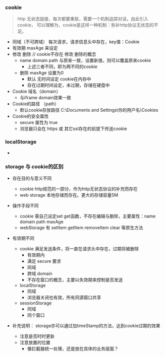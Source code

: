 ### cookie
> http 无状态链接，每次都要重联，需要一个机制追踪对话，由此引入cookie，
可以理解为，cookie是这样一种机制：弥补http协议无状态的不足。
+ 同域（不可跨域） 每次请求，请求信息头中存在，key值：Cookie
+ 有效期 maxAge 来设定
+ 修改 删除 // cookie不存在 修改 删除的概念
    + name domain path 与原来一致，设置新值，则可以覆盖原来cookie
        + 上述三者不同，即为两不同的cookie
    + 删除 maxAge 设置为0
        + 默认 无时间设定 cookie在内存中
        + 存在过期时间设定，未过期，存储在硬盘中 
+ Cookie 域名（domain）
    + 与iframe domain效果一致
+ Cookie的路径 （path）
    + 默认cookie存放路径 C:\Documents and Settings\你的用户名\Cookies
+ Cookie的安全属性
    + secure 属性为 true
    + 浏览器只会在 https 或 其它ssl存在的前提下传送cookie
    
### localStorage
+ 

### storage 与 cookie的区别
+ 存在目的与意义不同
    + cookie http规范的一部分，作为http无状态协议的补充而存在
    + web storage 本地存储而存在。更大的存储容量5M
+ 操作手段不同
    + cookie 需自己设定set get函数，不存在编辑与删除，主要属性：name domain path maxAge
    + webStorage 有 setItem getItem removeItem clear 等原生方法
+ 有效期不同
    + cookie 满足发送条件，将一直在请求头中存在，过期将被删除
        + 有效期内
        + 满足 secure 要求
        + 同域
        + 跨域 domain
        + 不存在窗口的概念，主要以失效期来控制是否发送
    + localStorage
        + 同域 
        + 浏览器关闭也有效，所有同源窗口共享
    + sessionStorage
        + 同域
        + 同个窗口
        
+ 补充说明： storage亦可以通过加timeStamp的方法，达到cookie过期的效果
    + 注意是否时时更新
    + 注意放置的位置
        + 像拦截器统一处理，还是放在具体的业务层面？